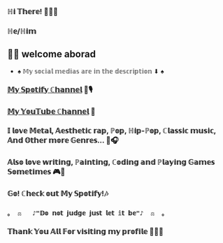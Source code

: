 
### ℍ𝕚 𝕋𝕙𝕖𝕣𝕖! 👋🏼🏸

### ℍ𝕖/ℍ𝕚𝕞

## 🤝🏼 welcome aborad
- ♠ 𝕄𝕪 𝕤𝕠𝕔𝕚𝕒𝕝 𝕞𝕖𝕕𝕚𝕒𝕤 𝕒𝕣𝕖 𝕚𝕟 𝕥𝕙𝕖 𝕕𝕖𝕤𝕔𝕣𝕚𝕡𝕥𝕚𝕠𝕟 ⬇ ♠ 
### [𝕄𝕪 𝕊𝕡𝕠𝕥𝕚𝕗𝕪 ℂ𝕙𝕒𝕟𝕟𝕖𝕝](https://open.spotify.com/artist/3C16mBODcOVpwK3i5ECC3X?si=aaKHcge7QEG5gvc8lMNooQ) 🎼🎙
### [𝕄𝕪 𝕐𝕠𝕦𝕋𝕦𝕓𝕖 ℂ𝕙𝕒𝕟𝕟𝕖𝕝](https://www.youtube.com/channel/UCORJSwMHQqjOb9Ho6ggcmCw) 🎥
### 𝕀 𝕝𝕠𝕧𝕖 𝕄𝕖𝕥𝕒𝕝, 𝔸𝕖𝕤𝕥𝕙𝕖𝕥𝕚𝕔 𝕣𝕒𝕡, ℙ𝕠𝕡, ℍ𝕚𝕡-ℙ𝕠𝕡, ℂ𝕝𝕒𝕤𝕤𝕚𝕔 𝕞𝕦𝕤𝕚𝕔, 𝔸𝕟𝕕 𝕆𝕥𝕙𝕖𝕣 𝕞𝕠𝕣𝕖 𝔾𝕖𝕟𝕣𝕖𝕤... 🖤🎧
### 𝔸𝕝𝕤𝕠 𝕝𝕠𝕧𝕖 𝕨𝕣𝕚𝕥𝕚𝕟𝕘, ℙ𝕒𝕚𝕟𝕥𝕚𝕟𝕘, ℂ𝕠𝕕𝕚𝕟𝕘 𝕒𝕟𝕕 ℙ𝕝𝕒𝕪𝕚𝕟𝕘 𝔾𝕒𝕞𝕖𝕤 𝕊𝕠𝕞𝕖𝕥𝕚𝕞𝕖𝕤 🎮🎰
### 𝔾𝕠! ℂ𝕙𝕖𝕔𝕜 𝕠𝕦𝕥 𝕄𝕪 𝕊𝕡𝕠𝕥𝕚𝕗𝕪!🎶

### `｡  ⚖   ♪"𝔻𝕠 𝕟𝕠𝕥 𝕛𝕦𝕕𝕘𝕖 𝕛𝕦𝕤𝕥 𝕝𝕖𝕥 𝕚𝕥 𝕓𝕖"♪  ⚖  ｡`
### 𝕋𝕙𝕒𝕟𝕜 𝕐𝕠𝕦 𝔸𝕝𝕝 𝔽𝕠𝕣 𝕧𝕚𝕤𝕚𝕥𝕚𝕟𝕘 𝕞𝕪 𝕡𝕣𝕠𝕗𝕚𝕝𝕖 🙏🏼🎇

